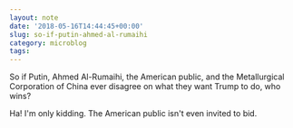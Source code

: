 ```yaml
---
layout: note
date: '2018-05-16T14:44:45+00:00'
slug: so-if-putin-ahmed-al-rumaihi
category: microblog
tags:
---
```

So if Putin, Ahmed Al-Rumaihi, the American public, and the Metallurgical Corporation of China ever disagree on what they want Trump to do, who wins?

Ha! I'm only kidding. The American public isn't even invited to bid.

